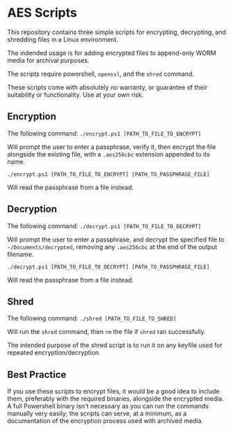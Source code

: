 # AES Scripts

This repository contains three simple scripts for encrypting, decrypting, and shredding files in a Linux environment.

The indended usage is for adding encrypted files to append-only WORM media for archival purposes.

The scripts require powershell, `openssl`, and the `shred` command.

These scripts come with absolutely no warranty, or guarantee of their suitability or functionality. Use at your own risk.

## Encryption

The following command:
`./encrypt.ps1 [PATH_TO_FILE_TO_ENCRYPT]`

Will prompt the user to enter a passphrase, verify it, then encrypt the file alongside the existing file, with a `.aes256cbc` extension appended to its name.

`./encrypt.ps1 [PATH_TO_FILE_TO_ENCRYPT] [PATH_TO_PASSPHRASE_FILE]`
 
Will read the passphrase from a file instead.

## Decryption

The following command:
`./decrypt.ps1 [PATH_TO_FILE_TO_DECRYPT]`

Will prompt the user to enter a passphrase, and decrypt the specified file to `~/Documents/decrypted`, removing any `.aes256cbc` at the end of the output filename.

`./decrypt.ps1 [PATH_TO_FILE_TO_DECRYPT] [PATH_TO_PASSPHRASE_FILE]`
 
Will read the passphrase from a file instead.

## Shred

The following command:
`./shred [PATH_TO_FILE_TO_SHRED]`

Will run the `shred` command, then `rm` the file if `shred` ran successfully.

The intended purpose of the shred script is to run it on any keyfile used for repeated encryption/decryption.

## Best Practice

If you use these scripts to encrypt files, it would be a good idea to include them, preferably with the required binaries, alongside the encrypted media. A full Powershell binary isn't necessary as you can run the commands manually very easily; the scripts can serve, at a minimum, as a documentation of the encryption process used with archived media.
